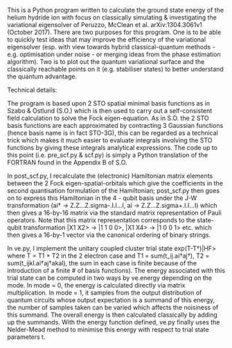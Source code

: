 This is a Python program written to calculate the ground state energy of the helium hydride ion with focus on classically simulating & investigating the variational eigensolver of Peruzzo, McClean et al. arXiv:1304.3061v1 (October 2017). There are two purposes for this program. One is to be able to quickly test ideas that may improve the efficiency of the variational eigensolver (esp. with view towards hybrid classical-quantum methods - e.g. optimisation under noise - or merging ideas from the phase estimation algorithm). Two is to plot out the quantum variational surface and the classically reachable points on it (e.g. stabiliser states) to better understand the quantum advantage.

Technical details:

The program is based upon 2 STO spatial minimal basis functions as in Szabo & Ostlund (S.O.) which is then used to carry out a self-consistent field calculation to solve the Fock eigen-equation. As in S.O. the 2 STO basis functions are each approximated by contracting 3 Gaussian functions (hence basis name is in fact STO-3G), this can be regarded as a technical trick which makes it much easier to evaluate integrals involving the STO functions by giving these integrals analytical expressions. The code up to this point (i.e. pre_scf.py & scf.py) is simply a Python translation of the FORTRAN found in the Appendix B of S.O.

In post_scf.py, I recalculate the (electronic) Hamiltonian matrix elements between the 2 Fock eigen-spatial-orbitals which give the coefficients in the second quantisation formulation of the Hamiltonian; post_scf.py then goes on to express this Hamiltonian in the 4 - qubit basis under the J-W transformation (ai† -> Z.Z...Z.sigma-.I.I...I, ai -> Z.Z...Z.sigma+.I.I...I) which then gives a 16-by-16 matrix via the standard matrix representation of Pauli operators. Note that this matrix representation corresponds to the state-qubit transformation |X1 X2> -> |1 1 0 0>, |X1 X4> -> |1 0 0 1> etc. which then gives a 16-by-1 vector via the canonical ordering of binary strings.

In ve.py, I implement the unitary coupled cluster trial state exp(T-T†)|HF> where T = T1 + T2 in the 2 electron case and T1 = sum(t_ij.ai†aj†), T2 = sum(t_ijkl.ai†aj†akal), the sum in each case is finite because of the introduction of a finite # of basis functions). The energy associated with this trial state can be computed in two ways by ve.energy depending on the mode. In mode = 0, the energy is calculated directly via matrix multiplication. In mode = 1, it samples from the output distribution of quantum circuits whose output expectation is a summand of this energy, the number of samples taken can be varied which affects the noisiness of this summand. The overall energy is then calculated classically by adding up the summands. With the energy function defined, ve.py finally uses the Nelder-Mead method to minimise this energy with respect to trial state parameters t.
